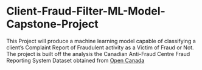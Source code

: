 # Client-Fraud-Filter-ML-Model-Capstone-Project

This Project will produce a machine learning model capable of classifying a client’s Complaint Report of Fraudulent activity as a Victim of Fraud or Not.
The project is built off the analysis the Canadian Anti-Fraud Centre Fraud Reporting System Dataset obtained from [Open Canada](https://open.canada.ca/data/en/dataset/6a09c998-cddb-4a22-beff-4dca67ab892f) 



